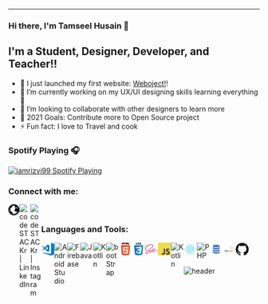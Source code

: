 ---
### Hi there, I'm Tamseel Husain 👋

## I'm a Student, Designer, Developer, and Teacher!!

- 🔭 I just launched my first website: [Weboject!][website]!
- 🌱 I’m currently working on my UX/UI designing skills learning everything 🤣
- 👯 I’m looking to collaborate with other designers to learn more
- 🥅 2021 Goals: Contribute more to Open Source project
- ⚡ Fun fact: I love to Travel and cook 

### Spotify Playing 🎧

[<img src="https://now-playing-codestackr.vercel.app/api/spotify-playing" alt="iamrizvi99 Spotify Playing" width="350" />](https://open.spotify.com/track/7GVUmCP00eSsqc4tzj1sDD?si=rKahV344RWmhGCG7h9KbFg&utm_source=whatsapp&dl_branch=1)

### Connect with me:

[<img align="left" alt="webojectezyro.com" width="22px" src="https://raw.githubusercontent.com/iconic/open-iconic/master/svg/globe.svg" />][website]
[<img align="left" alt="codeSTACKr | LinkedIn" width="22px" src="https://cdn.jsdelivr.net/npm/simple-icons@v3/icons/linkedin.svg" />][linkedin]
[<img align="left" alt="codeSTACKr | Instagram" width="22px" src="https://cdn.jsdelivr.net/npm/simple-icons@v3/icons/instagram.svg" />][instagram]

<br />

### Languages and Tools:

<img align="left" alt="Visual Studio Code" width="26px" src="https://raw.githubusercontent.com/github/explore/80688e429a7d4ef2fca1e82350fe8e3517d3494d/topics/visual-studio-code/visual-studio-code.png" />
<img align="left" alt="Android Studio" width="26px" src="https://img.icons8.com/color/48/000000/android-os.png"/>
<img align="left" alt="Firebase" width="26px" src="https://img.icons8.com/color/48/000000/firebase.png"/>
<img align="left" alt="Java" width="26px" src="https://img.icons8.com/color/48/000000/java-coffee-cup-logo.png"/>
<img align="left" alt="Kotlin" width="26px" src="https://img.icons8.com/color/48/000000/kotlin.png"/>
<img align="left" alt="bootStrap" width="26px" src="https://img.icons8.com/color/48/000000/bootstrap.png"/>
<img align="left" alt="HTML5" width="26px" src="https://raw.githubusercontent.com/github/explore/80688e429a7d4ef2fca1e82350fe8e3517d3494d/topics/html/html.png" />
<img align="left" alt="CSS3" width="26px" src="https://raw.githubusercontent.com/github/explore/80688e429a7d4ef2fca1e82350fe8e3517d3494d/topics/css/css.png" />
<img align="left" alt="Sass" width="26px" src="https://raw.githubusercontent.com/github/explore/80688e429a7d4ef2fca1e82350fe8e3517d3494d/topics/sass/sass.png" />
<img align="left" alt="JavaScript" width="26px" src="https://raw.githubusercontent.com/github/explore/80688e429a7d4ef2fca1e82350fe8e3517d3494d/topics/javascript/javascript.png" />
<img align="left" alt="Kotlin" width="26px" src="https://img.icons8.com/dusk/64/000000/python.png"/>
<img align="left" alt="React" width="26px" src="https://raw.githubusercontent.com/github/explore/80688e429a7d4ef2fca1e82350fe8e3517d3494d/topics/react/react.png" />
<img align="left" alt="PHP" width="26px" src="https://img.icons8.com/officel/16/000000/php-logo.png" />
<img align="left" alt="SQL" width="26px" src="https://raw.githubusercontent.com/github/explore/80688e429a7d4ef2fca1e82350fe8e3517d3494d/topics/sql/sql.png" />
<img align="left" alt="MySQL" width="26px" src="https://raw.githubusercontent.com/github/explore/80688e429a7d4ef2fca1e82350fe8e3517d3494d/topics/mysql/mysql.png" />
<img align="left" alt="GitHub" width="26px" src="https://raw.githubusercontent.com/github/explore/78df643247d429f6cc873026c0622819ad797942/topics/github/github.png" />

<br />
<br />

![header](https://capsule-render.vercel.app/api?type=wave&color=gradient&height=300&section=footer&text=&fontSize=50)



[website]: https://weboject.ezyro.com
[instagram]: https://instagram.com/iamrizvi99?igshid=ua21tdtewr4y
[linkedin]: https://www.linkedin.com/in/tamseel-husain-5a283917a
